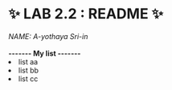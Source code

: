 <h1>✨ LAB 2.2 : README ✨</h1>
<i>NAME: A-yothaya Sri-in</i>
<br></br>
<b>------- My list -------</b>
<li>list aa</Li>
<li>list bb</Li>
<li>list cc</Li>

